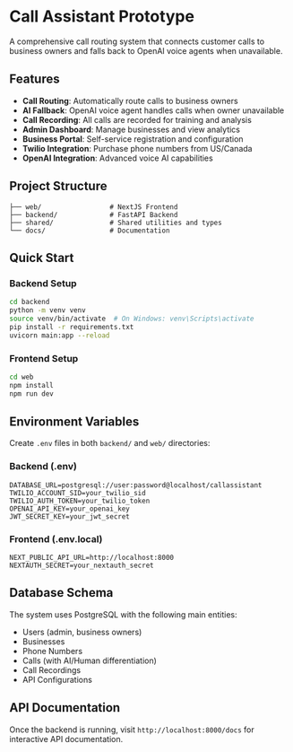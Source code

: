 # Call Assistant Prototype

A comprehensive call routing system that connects customer calls to business owners and falls back to OpenAI voice agents when unavailable.

## Features

- **Call Routing**: Automatically route calls to business owners
- **AI Fallback**: OpenAI voice agent handles calls when owner unavailable
- **Call Recording**: All calls are recorded for training and analysis
- **Admin Dashboard**: Manage businesses and view analytics
- **Business Portal**: Self-service registration and configuration
- **Twilio Integration**: Purchase phone numbers from US/Canada
- **OpenAI Integration**: Advanced voice AI capabilities

## Project Structure

```
├── web/                 # NextJS Frontend
├── backend/             # FastAPI Backend
├── shared/              # Shared utilities and types
└── docs/                # Documentation
```

## Quick Start

### Backend Setup
```bash
cd backend
python -m venv venv
source venv/bin/activate  # On Windows: venv\Scripts\activate
pip install -r requirements.txt
uvicorn main:app --reload
```

### Frontend Setup
```bash
cd web
npm install
npm run dev
```

## Environment Variables

Create `.env` files in both `backend/` and `web/` directories:

### Backend (.env)
```
DATABASE_URL=postgresql://user:password@localhost/callassistant
TWILIO_ACCOUNT_SID=your_twilio_sid
TWILIO_AUTH_TOKEN=your_twilio_token
OPENAI_API_KEY=your_openai_key
JWT_SECRET_KEY=your_jwt_secret
```

### Frontend (.env.local)
```
NEXT_PUBLIC_API_URL=http://localhost:8000
NEXTAUTH_SECRET=your_nextauth_secret
```

## Database Schema

The system uses PostgreSQL with the following main entities:
- Users (admin, business owners)
- Businesses
- Phone Numbers
- Calls (with AI/Human differentiation)
- Call Recordings
- API Configurations

## API Documentation

Once the backend is running, visit `http://localhost:8000/docs` for interactive API documentation. 
